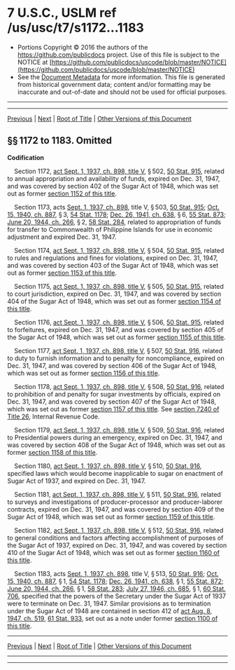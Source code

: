 ---
---

# 7 U.S.C., USLM ref /us/usc/t7/s1172...1183

* Portions Copyright © 2016 the authors of the https://github.com/publicdocs project.
  Use of this file is subject to the NOTICE at [https://github.com/publicdocs/uscode/blob/master/NOTICE](https://github.com/publicdocs/uscode/blob/master/NOTICE)
* See the [Document Metadata](././../../../../..//README.md) for more information.
  This file is generated from historical government data; content and/or formatting may be inaccurate and out-of-date and should not be used for official purposes.

----------
----------

[Previous](./../../../../..//us/usc/t7/ch34/schV/m__us_usc_t7_s1171.md) | [Next](./../../../../..//us/usc/t7/ch35/m__us_usc_t7_ch35.md) | [Root of Title](./../../../../../) | [Other Versions of this Document](https://publicdocs.github.io/go/links?ns=uslm&ref=%2Fus%2Fusc%2Ft7%2Fs1172...1183)

## §§ 1172 to 1183. Omitted

 __Codification__ 

    Section 1172, [act Sept. 1, 1937, ch. 898, title V][/us/act/1937-09-01/ch898/tV], § 502, [50 Stat. 915][/us/stat/50/915], related to annual appropriation and availability of funds, expired on Dec. 31, 1947, and was covered by section 402 of the Sugar Act of 1948, which was set out as former [section 1152 of this title][/us/usc/t7/s1152].

    Section 1173, acts [Sept. 1, 1937, ch. 898][/us/act/1937-09-01/ch898], title V, § 503, [50 Stat. 915][/us/stat/50/915]; [Oct. 15, 1940, ch. 887][/us/act/1940-10-15/ch887], § 3, [54 Stat. 1178][/us/stat/54/1178]; [Dec. 26, 1941, ch. 638][/us/act/1941-12-26/ch638], § 6, [55 Stat. 873][/us/stat/55/873]; [June 20, 1944, ch. 266][/us/act/1944-06-20/ch266], § 2, [58 Stat. 284][/us/stat/58/284], related to appropriation of funds for transfer to Commonwealth of Philippine Islands for use in economic adjustment and expired Dec. 31, 1947.

    Section 1174, [act Sept. 1, 1937, ch. 898, title V][/us/act/1937-09-01/ch898/tV], § 504, [50 Stat. 915][/us/stat/50/915], related to rules and regulations and fines for violations, expired on Dec. 31, 1947, and was covered by section 403 of the Sugar Act of 1948, which was set out as former [section 1153 of this title][/us/usc/t7/s1153].

    Section 1175, [act Sept. 1, 1937, ch. 898, title V][/us/act/1937-09-01/ch898/tV], § 505, [50 Stat. 915][/us/stat/50/915], related to court jurisdiction, expired on Dec. 31, 1947, and was covered by section 404 of the Sugar Act of 1948, which was set out as former [section 1154 of this title][/us/usc/t7/s1154].

    Section 1176, [act Sept. 1, 1937, ch. 898, title V][/us/act/1937-09-01/ch898/tV], § 506, [50 Stat. 915][/us/stat/50/915], related to forfeitures, expired on Dec. 31, 1947, and was covered by section 405 of the Sugar Act of 1948, which was set out as former [section 1155 of this title][/us/usc/t7/s1155].

    Section 1177, [act Sept. 1, 1937, ch. 898, title V][/us/act/1937-09-01/ch898/tV], § 507, [50 Stat. 916][/us/stat/50/916], related to duty to furnish information and to penalty for noncompliance, expired on Dec. 31, 1947, and was covered by section 406 of the Sugar Act of 1948, which was set out as former [section 1156 of this title][/us/usc/t7/s1156].

    Section 1178, [act Sept. 1, 1937, ch. 898, title V][/us/act/1937-09-01/ch898/tV], § 508, [50 Stat. 916][/us/stat/50/916], related to prohibition of and penalty for sugar investments by officials, expired on Dec. 31, 1947, and was covered by section 407 of the Sugar Act of 1948, which was set out as former [section 1157 of this title][/us/usc/t7/s1157]. See [section 7240 of Title 26][/us/usc/t26/s7240], Internal Revenue Code.

    Section 1179, [act Sept. 1, 1937, ch. 898, title V][/us/act/1937-09-01/ch898/tV], § 509, [50 Stat. 916][/us/stat/50/916], related to Presidential powers during an emergency, expired on Dec. 31, 1947, and was covered by section 408 of the Sugar Act of 1948, which was set out as former [section 1158 of this title][/us/usc/t7/s1158].

    Section 1180, [act Sept. 1, 1937, ch. 898, title V][/us/act/1937-09-01/ch898/tV], § 510, [50 Stat. 916][/us/stat/50/916], specified laws which would become inapplicable to sugar on enactment of Sugar Act of 1937, and expired on Dec. 31, 1947.

    Section 1181, [act Sept. 1, 1937, ch. 898, title V][/us/act/1937-09-01/ch898/tV], § 511, [50 Stat. 916][/us/stat/50/916], related to surveys and investigations of producer-processor and producer-laborer contracts, expired on Dec. 31, 1947, and was covered by section 409 of the Sugar Act of 1948, which was set out as former [section 1159 of this title][/us/usc/t7/s1159].

    Section 1182, [act Sept. 1, 1937, ch. 898, title V][/us/act/1937-09-01/ch898/tV], § 512, [50 Stat. 916][/us/stat/50/916], related to general conditions and factors affecting accomplishment of purposes of the Sugar Act of 1937, expired on Dec. 31, 1947, and was covered by section 410 of the Sugar Act of 1948, which was set out as former [section 1160 of this title][/us/usc/t7/s1160].

    Section 1183, acts [Sept. 1, 1937, ch. 898][/us/act/1937-09-01/ch898], title V, § 513, [50 Stat. 916][/us/stat/50/916]; [Oct. 15, 1940, ch. 887][/us/act/1940-10-15/ch887], § 1, [54 Stat. 1178][/us/stat/54/1178]; [Dec. 26, 1941, ch. 638][/us/act/1941-12-26/ch638], § 1, [55 Stat. 872][/us/stat/55/872]; [June 20, 1944, ch. 266][/us/act/1944-06-20/ch266], § 1, [58 Stat. 283][/us/stat/58/283]; [July 27, 1946, ch. 685][/us/act/1946-07-27/ch685], § 1, [60 Stat. 706][/us/stat/60/706], specified that the powers of the Secretary under the Sugar Act of 1937 were to terminate on Dec. 31, 1947. Similar provisions as to termination under the Sugar Act of 1948 are contained in section 412 of [act Aug. 8, 1947, ch. 519][/us/act/1947-08-08/ch519], [61 Stat. 933][/us/stat/61/933], set out as a note under former [section 1100 of this title][/us/usc/t7/s1100].

----------

[Previous](./../../../../..//us/usc/t7/ch34/schV/m__us_usc_t7_s1171.md) | [Next](./../../../../..//us/usc/t7/ch35/m__us_usc_t7_ch35.md) | [Root of Title](./../../../../../) | [Other Versions of this Document](https://publicdocs.github.io/go/links?ns=uslm&ref=%2Fus%2Fusc%2Ft7%2Fs1172...1183)

----------
----------

[/us/act/1937-09-01/ch898/tV]: https://publicdocs.github.io/go/links?ns=uslm&ref=%2Fus%2Fact%2F1937-09-01%2Fch898%2FtV
[/us/stat/50/915]: https://publicdocs.github.io/go/links?ns=uslm&ref=%2Fus%2Fstat%2F50%2F915
[/us/usc/t7/s1152]: https://publicdocs.github.io/go/links?ns=uslm&ref=%2Fus%2Fusc%2Ft7%2Fs1152
[/us/act/1937-09-01/ch898]: https://publicdocs.github.io/go/links?ns=uslm&ref=%2Fus%2Fact%2F1937-09-01%2Fch898
[/us/stat/50/915]: https://publicdocs.github.io/go/links?ns=uslm&ref=%2Fus%2Fstat%2F50%2F915
[/us/act/1940-10-15/ch887]: https://publicdocs.github.io/go/links?ns=uslm&ref=%2Fus%2Fact%2F1940-10-15%2Fch887
[/us/stat/54/1178]: https://publicdocs.github.io/go/links?ns=uslm&ref=%2Fus%2Fstat%2F54%2F1178
[/us/act/1941-12-26/ch638]: https://publicdocs.github.io/go/links?ns=uslm&ref=%2Fus%2Fact%2F1941-12-26%2Fch638
[/us/stat/55/873]: https://publicdocs.github.io/go/links?ns=uslm&ref=%2Fus%2Fstat%2F55%2F873
[/us/act/1944-06-20/ch266]: https://publicdocs.github.io/go/links?ns=uslm&ref=%2Fus%2Fact%2F1944-06-20%2Fch266
[/us/stat/58/284]: https://publicdocs.github.io/go/links?ns=uslm&ref=%2Fus%2Fstat%2F58%2F284
[/us/act/1937-09-01/ch898/tV]: https://publicdocs.github.io/go/links?ns=uslm&ref=%2Fus%2Fact%2F1937-09-01%2Fch898%2FtV
[/us/stat/50/915]: https://publicdocs.github.io/go/links?ns=uslm&ref=%2Fus%2Fstat%2F50%2F915
[/us/usc/t7/s1153]: https://publicdocs.github.io/go/links?ns=uslm&ref=%2Fus%2Fusc%2Ft7%2Fs1153
[/us/act/1937-09-01/ch898/tV]: https://publicdocs.github.io/go/links?ns=uslm&ref=%2Fus%2Fact%2F1937-09-01%2Fch898%2FtV
[/us/stat/50/915]: https://publicdocs.github.io/go/links?ns=uslm&ref=%2Fus%2Fstat%2F50%2F915
[/us/usc/t7/s1154]: https://publicdocs.github.io/go/links?ns=uslm&ref=%2Fus%2Fusc%2Ft7%2Fs1154
[/us/act/1937-09-01/ch898/tV]: https://publicdocs.github.io/go/links?ns=uslm&ref=%2Fus%2Fact%2F1937-09-01%2Fch898%2FtV
[/us/stat/50/915]: https://publicdocs.github.io/go/links?ns=uslm&ref=%2Fus%2Fstat%2F50%2F915
[/us/usc/t7/s1155]: https://publicdocs.github.io/go/links?ns=uslm&ref=%2Fus%2Fusc%2Ft7%2Fs1155
[/us/act/1937-09-01/ch898/tV]: https://publicdocs.github.io/go/links?ns=uslm&ref=%2Fus%2Fact%2F1937-09-01%2Fch898%2FtV
[/us/stat/50/916]: https://publicdocs.github.io/go/links?ns=uslm&ref=%2Fus%2Fstat%2F50%2F916
[/us/usc/t7/s1156]: https://publicdocs.github.io/go/links?ns=uslm&ref=%2Fus%2Fusc%2Ft7%2Fs1156
[/us/act/1937-09-01/ch898/tV]: https://publicdocs.github.io/go/links?ns=uslm&ref=%2Fus%2Fact%2F1937-09-01%2Fch898%2FtV
[/us/stat/50/916]: https://publicdocs.github.io/go/links?ns=uslm&ref=%2Fus%2Fstat%2F50%2F916
[/us/usc/t7/s1157]: https://publicdocs.github.io/go/links?ns=uslm&ref=%2Fus%2Fusc%2Ft7%2Fs1157
[/us/usc/t26/s7240]: https://publicdocs.github.io/go/links?ns=uslm&ref=%2Fus%2Fusc%2Ft26%2Fs7240
[/us/act/1937-09-01/ch898/tV]: https://publicdocs.github.io/go/links?ns=uslm&ref=%2Fus%2Fact%2F1937-09-01%2Fch898%2FtV
[/us/stat/50/916]: https://publicdocs.github.io/go/links?ns=uslm&ref=%2Fus%2Fstat%2F50%2F916
[/us/usc/t7/s1158]: https://publicdocs.github.io/go/links?ns=uslm&ref=%2Fus%2Fusc%2Ft7%2Fs1158
[/us/act/1937-09-01/ch898/tV]: https://publicdocs.github.io/go/links?ns=uslm&ref=%2Fus%2Fact%2F1937-09-01%2Fch898%2FtV
[/us/stat/50/916]: https://publicdocs.github.io/go/links?ns=uslm&ref=%2Fus%2Fstat%2F50%2F916
[/us/act/1937-09-01/ch898/tV]: https://publicdocs.github.io/go/links?ns=uslm&ref=%2Fus%2Fact%2F1937-09-01%2Fch898%2FtV
[/us/stat/50/916]: https://publicdocs.github.io/go/links?ns=uslm&ref=%2Fus%2Fstat%2F50%2F916
[/us/usc/t7/s1159]: https://publicdocs.github.io/go/links?ns=uslm&ref=%2Fus%2Fusc%2Ft7%2Fs1159
[/us/act/1937-09-01/ch898/tV]: https://publicdocs.github.io/go/links?ns=uslm&ref=%2Fus%2Fact%2F1937-09-01%2Fch898%2FtV
[/us/stat/50/916]: https://publicdocs.github.io/go/links?ns=uslm&ref=%2Fus%2Fstat%2F50%2F916
[/us/usc/t7/s1160]: https://publicdocs.github.io/go/links?ns=uslm&ref=%2Fus%2Fusc%2Ft7%2Fs1160
[/us/act/1937-09-01/ch898]: https://publicdocs.github.io/go/links?ns=uslm&ref=%2Fus%2Fact%2F1937-09-01%2Fch898
[/us/stat/50/916]: https://publicdocs.github.io/go/links?ns=uslm&ref=%2Fus%2Fstat%2F50%2F916
[/us/act/1940-10-15/ch887]: https://publicdocs.github.io/go/links?ns=uslm&ref=%2Fus%2Fact%2F1940-10-15%2Fch887
[/us/stat/54/1178]: https://publicdocs.github.io/go/links?ns=uslm&ref=%2Fus%2Fstat%2F54%2F1178
[/us/act/1941-12-26/ch638]: https://publicdocs.github.io/go/links?ns=uslm&ref=%2Fus%2Fact%2F1941-12-26%2Fch638
[/us/stat/55/872]: https://publicdocs.github.io/go/links?ns=uslm&ref=%2Fus%2Fstat%2F55%2F872
[/us/act/1944-06-20/ch266]: https://publicdocs.github.io/go/links?ns=uslm&ref=%2Fus%2Fact%2F1944-06-20%2Fch266
[/us/stat/58/283]: https://publicdocs.github.io/go/links?ns=uslm&ref=%2Fus%2Fstat%2F58%2F283
[/us/act/1946-07-27/ch685]: https://publicdocs.github.io/go/links?ns=uslm&ref=%2Fus%2Fact%2F1946-07-27%2Fch685
[/us/stat/60/706]: https://publicdocs.github.io/go/links?ns=uslm&ref=%2Fus%2Fstat%2F60%2F706
[/us/act/1947-08-08/ch519]: https://publicdocs.github.io/go/links?ns=uslm&ref=%2Fus%2Fact%2F1947-08-08%2Fch519
[/us/stat/61/933]: https://publicdocs.github.io/go/links?ns=uslm&ref=%2Fus%2Fstat%2F61%2F933
[/us/usc/t7/s1100]: https://publicdocs.github.io/go/links?ns=uslm&ref=%2Fus%2Fusc%2Ft7%2Fs1100


